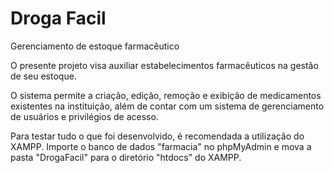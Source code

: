 # Droga Facil
 Gerenciamento de estoque farmacêutico

O presente projeto visa auxiliar estabelecimentos farmacêuticos na gestão de seu estoque.

O sistema permite a criação, edição, remoção e exibição de medicamentos existentes na instituição, além de contar com um sistema de gerenciamento de usuários e privilégios de acesso.

Para testar tudo o que foi desenvolvido, é recomendada a utilização do XAMPP. Importe o banco de dados "farmacia" no phpMyAdmin e mova a pasta "DrogaFacil" para o diretório "htdocs" do XAMPP.
